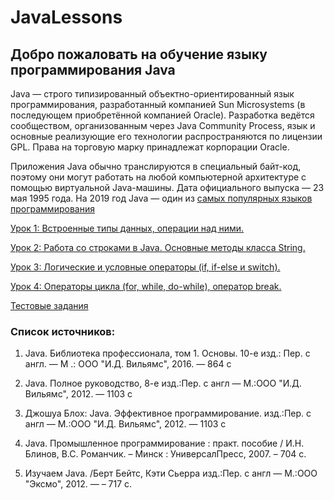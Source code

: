 # JavaLessons

## Добро пожаловать на обучение языку программирования Java

Java — строго типизированный объектно-ориентированный язык программирования, разработанный компанией Sun Microsystems (в последующем приобретённой компанией Oracle). Разработка ведётся сообществом, организованным через Java Community Process, язык и основные реализующие его технологии распространяются по лицензии GPL. Права на торговую марку принадлежат корпорации Oracle.

Приложения Java обычно транслируются в специальный байт-код, поэтому они могут работать на любой компьютерной архитектуре с помощью виртуальной Java-машины. Дата официального выпуска — 23 мая 1995 года. На 2019 год Java — один из [самых популярных языков программирования](https://spectrum.ieee.org/at-work/innovation/the-2018-top-programming-languages)

[Урок 1: Встроенные типы данных, операции над ними.](lessons/LESSON1.md)

[Урок 2: Работа со строками в Java. Основные методы класса String.](lessons/LESSON2.md)

[Урок 3: Логические и условные операторы (if, if-else и switch).](lessons/LESSON3.md)

[Урок 4: Операторы цикла (for, while, do-while), оператор break.](lessons/LESSON4.md)

[Тестовые задания](https://forms.gle/C1brZ73cixQZuLvh9)

### Список источников:
1. Java. Библиотека профессионала, том 1. Основы. 10-е изд.: Пер. с англ. — М .: ООО "И.Д. Вильямс", 2016. — 864 с

2. Java. Полное руководство, 8-е изд.:Пер. с англ — М.:ООО "И.Д. Вильямс", 2012. — 1103 с

3. Джошуа Блох: Java. Эффективное программирование. изд.:Пер. с англ — М.:ООО "И.Д. Вильямс", 2012. — 1103 с

4. Java. Промышленное программирование : практ. пособие / И.Н. Блинов,
В.С. Романчик. – Минск : УниверсалПресс, 2007. – 704 с. 

5. Изучаем Java. /Берт Бейтс, Кэти Сьерра
изд.:Пер. с англ — М.:ООО "Эксмо", 2012. —  – 717 с.